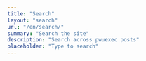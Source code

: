 ```yaml
---
title: "Search"
layout: "search"
url: "/en/search/"
summary: "Search the site"
description: "Search across pwuexec posts"
placeholder: "Type to search"
---
```

